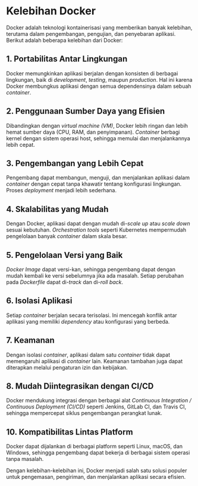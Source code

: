 # Kelebihan Docker

Docker adalah teknologi kontainerisasi yang memberikan banyak kelebihan, terutama dalam pengembangan, pengujian, dan penyebaran aplikasi. Berikut adalah beberapa kelebihan dari Docker:

## 1. Portabilitas Antar Lingkungan
   Docker memungkinkan aplikasi berjalan dengan konsisten di berbagai lingkungan, baik di *development*, *testing*, maupun *production*. Hal ini karena Docker membungkus aplikasi dengan semua dependensinya dalam sebuah *container*.

## 2. Penggunaan Sumber Daya yang Efisien
   Dibandingkan dengan *virtual machine (VM)*, Docker lebih ringan dan lebih hemat sumber daya (CPU, RAM, dan penyimpanan). *Container* berbagi kernel dengan sistem operasi host, sehingga memulai dan menjalankannya lebih cepat.

## 3. Pengembangan yang Lebih Cepat
   Pengembang dapat membangun, menguji, dan menjalankan aplikasi dalam *container* dengan cepat tanpa khawatir tentang konfigurasi lingkungan. Proses *deployment* menjadi lebih sederhana.

## 4. Skalabilitas yang Mudah
   Dengan Docker, aplikasi dapat dengan mudah di-*scale up* atau *scale down* sesuai kebutuhan. *Orchestration tools* seperti Kubernetes mempermudah pengelolaan banyak *container* dalam skala besar.

## 5. Pengelolaan Versi yang Baik
   *Docker Image* dapat versi-kan, sehingga pengembang dapat dengan mudah kembali ke versi sebelumnya jika ada masalah. Setiap perubahan pada *Dockerfile* dapat di-*track* dan di-*roll back*.

## 6. Isolasi Aplikasi
   Setiap *container* berjalan secara terisolasi. Ini mencegah konflik antar aplikasi yang memiliki *dependency* atau konfigurasi yang berbeda.

## 7. Keamanan
   Dengan isolasi *container*, aplikasi dalam satu *container* tidak dapat memengaruhi aplikasi di *container* lain. Keamanan tambahan juga dapat diterapkan melalui pengaturan izin dan kebijakan.

## 8. Mudah Diintegrasikan dengan CI/CD
   Docker mendukung integrasi dengan berbagai alat *Continuous Integration / Continuous Deployment (CI/CD)* seperti Jenkins, GitLab CI, dan Travis CI, sehingga mempercepat siklus pengembangan perangkat lunak.



## 10. Kompatibilitas Lintas Platform
   Docker dapat dijalankan di berbagai platform seperti Linux, macOS, dan Windows, sehingga pengembang dapat bekerja di berbagai sistem operasi tanpa masalah.

Dengan kelebihan-kelebihan ini, Docker menjadi salah satu solusi populer untuk pengemasan, pengiriman, dan menjalankan aplikasi secara efisien.

